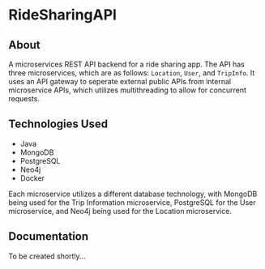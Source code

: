 # RideSharingAPI

## About
A microservices REST API backend for a ride sharing app. The API has three microservices, which are as follows: `Location`, `User`, and `TripInfo`. It uses an API gateway to seperate external public APIs from internal microservice APIs, which utilizes multithreading to allow for concurrent requests.

## Technologies Used

- Java
- MongoDB
- PostgreSQL
- Neo4j
- Docker

Each microservice utilizes a different database technology, with MongoDB being used for the Trip Information microservice, PostgreSQL for the User microservice, and Neo4j being used for the Location microservice.

## Documentation

To be created shortly...
